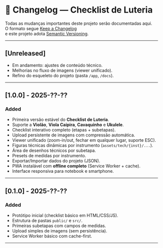 # 📑 Changelog — Checklist de Luteria

Todas as mudanças importantes deste projeto serão documentadas aqui.  
O formato segue [Keep a Changelog](https://keepachangelog.com/pt-BR/1.0.0/)  
e este projeto adota [Semantic Versioning](https://semver.org/lang/pt-BR/).

---

## [Unreleased]
- Em andamento: ajustes de conteúdo técnico.
- Melhorias no fluxo de imagens (viewer unificado).
- Refino do esqueleto do projeto (pasta `/app`, `/docs`).

---

## [1.0.0] - 2025-??-??
### Added
- Primeira versão estável do **Checklist de Luteria**.
- Suporte a **Violão**, **Viola Caipira**, **Cavaquinho** e **Ukulele**.
- Checklist interativo completo (etapas + subetapas).
- Upload persistente de imagens com compressão automática.
- Viewer unificado (zoom-in/out, fechar em qualquer lugar, suporte ESC).
- Figuras técnicas dinâmicas por instrumento (`assets/tech/{inst}/...`).
- Área de desenhos técnicos por subetapa.
- Presets de medidas por instrumento.
- Exportar/Importar dados do projeto (JSON).
- PWA instalável com **offline completo** (Service Worker + cache).
- Interface responsiva para notebook e smartphone.

---

## [0.1.0] - 2025-??-??
### Added
- Protótipo inicial (checklist básico em HTML/CSS/JS).
- Estrutura de pastas `public/` e `src/`.
- Primeiras subetapas com campos de medidas.
- Upload simples de imagens (sem persistência).
- Service Worker básico com cache-first.

---


